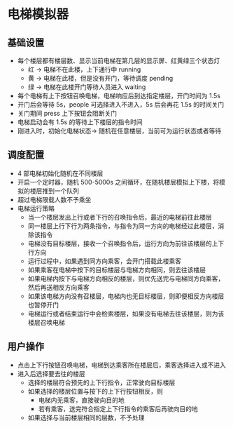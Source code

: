# 电梯模拟器

## 基础设置
- 每个楼层都有楼层数、显示当前电梯在第几层的显示屏、红黄绿三个状态灯
  - 红 -> 电梯不在此楼，上下通行中 running
  - 黄 -> 电梯在此楼，但是没有开门，等待调度 pending
  - 绿 -> 电梯在此楼开门等待人员进入 waiting
- 每个电梯有上下按钮召唤电梯，电梯响应后到达指定楼层，开门时间为 1.5s
- 开门后会等待 5s，people 可选择进入不进入，5s 后会再花 1.5s 的时间关门
- 关门期间 press 上下按钮会阻断关门
- 电梯启动会有 1.5s 的等待上下楼层的指令时间
- 刚进入时，初始化电梯状态-> 随机在任意楼层，当前可为运行状态或者等待
 
## 调度配置
- 4 部电梯初始化随机在不同楼层
- 开启一个定时器，随机 500-5000s 之间循环，在随机楼层模拟上下楼，将模拟的楼层推到一个队列
- 超过电梯限载人数不予乘坐
- 电梯运行策略
  - 当一个楼层发出上行或者下行的召唤指令后，最近的电梯前往此楼层
  - 同一楼层上行下行为两条指令，与指令为同一方向的电梯经过此楼层，消除该指令
  - 电梯没有目标楼层，接收一个召唤指令后，运行方向为前往该楼层的上下行方向
  - 运行过程中，如果遇到同方向乘客，会开门搭载此楼乘客
  - 如果乘客在电梯中按下的目标楼层与电梯方向相同，则去往该楼层
  - 如果电梯内按下与电梯方向相反的楼层，则优先送完与电梯同方向乘客，然后再送相反方向乘客
  - 如果该电梯方向没有召楼层，电梯内也无目标楼层，则即便相反方向楼层也暂停开门
  - 电梯运行或者结束运行中会检索楼层，如果没有电梯去往该楼层，则为该楼层召唤电梯
  
## 用户操作
- 点击上下行按钮召唤电梯，电梯到达乘客所在楼层后，乘客选择进入或不进入
- 进入后选择要去往的楼层
  - 选择的楼层符合预先的上下行指令，正常驶向目标楼层
  - 如果选择的楼层位置与按下的上下行按钮相反，则
    - 电梯内无乘客，直接驶向目的地
    - 若有乘客，送完符合指定上下行指令的乘客后再驶向目的地
  - 如果选择与当前楼层相同的层数，不予处理
 
